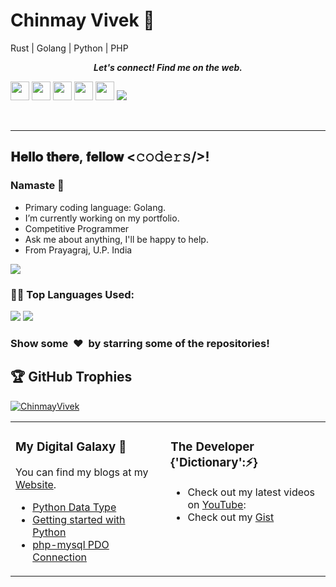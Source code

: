 # Chinmay Vivek 👋

<!--
**CHINMAYVIVEK/chinmayvivek** is a ✨ _special_ ✨ repository because its `README.md` (this file) appears on your GitHub profile.

Here are some ideas to get you started:

- 🔭 I’m currently working on ...
- 🌱 I’m currently learning ...
- 👯 I’m looking to collaborate on ...
- 🤔 I’m looking for help with ...
- 💬 Ask me about ...
- 📫 How to reach me: ...
- 😄 Pronouns: ...
- ⚡ Fun fact: ...
-->
Rust | Golang | Python | PHP 

<p align="center">
  <b><i>Let's connect! Find me on the web.</i></b>

[twitter]: https://twitter.com/chinmayvivek
[youtube]: https://www.youtube.com/c/ChinmayVivekk
[linkedin]: https://www.linkedin.com/in/chinmayvivek/
[Facebook]: https://www.facebook.com/chinmayvivek
[Hackerrank]: https://www.hackerrank.com/chinmayvivek
[Stackoverflow]: https://stackoverflow.com/users/8684941/chinmay-vivek

[<img height="30" src ="https://img.shields.io/badge/twitter-%231DA1F2.svg?&style=for-the-badge&logo=twitter&logoColor=white" />][twitter]
[<img height="30" src ="https://img.shields.io/badge/Youtube-%23E4405F.svg?&style=for-the-badge&logo=Youtube&logoColor=white">][Youtube] 
[<img height="30" src ="https://img.shields.io/badge/linkedin-blue.svg?&style=for-the-badge&logo=linkedin&logoColor=white" />][LinkedIn]
[<img height="30" src ="https://img.shields.io/badge/Facebook-036be4.svg?&style=for-the-badge&logo=facebook&logoColor=white">][Facebook]
[<img height="30" src ="https://img.shields.io/badge/-Hackerrank-2EC866?style=for-the-badge&logo=HackerRank&logoColor=white"/>][Hackerrank]
[<img src="https://img.shields.io/badge/-Stack%20overflow-FE7A16?style=for-the-badge&logo=stack-overflow&logoColor=white"/>][Stackoverflow]

<br />
<hr />


<h2> 𝐇𝐞𝐥𝐥𝐨 𝐭𝐡𝐞𝐫𝐞, 𝐟𝐞𝐥𝐥𝐨𝐰 <𝚌𝚘𝚍𝚎𝚛𝚜/>!</h2>
  
### Namaste 🙏
 
* Primary coding language: Golang.
* I’m currently working on my portfolio.
* Competitive Programmer
* Ask me about anything, I'll be happy to help.
* From Prayagraj, U.P. India

![](https://komarev.com/ghpvc/?username=ChinmayVivek&style=for-the-badge)

<!--   Top Languages Using -->
### 👨‍💻 Top Languages Used:
![](https://github-profile-summary-cards.vercel.app/api/cards/repos-per-language?username=ChinmayVivek&theme=onedark)
![](https://github-profile-summary-cards.vercel.app/api/cards/most-commit-language?username=ChinmayVivek&theme=onedark)

<!--   Stats
### 📊 GitHub Stats:

<p>&nbsp;<img align="center" src="https://github-readme-stats.vercel.app/api?username=ChinmayVivek&show_icons=true&locale=en" alt="ChinmayVivek" /></p>

<p><img align="center" src="https://github-readme-streak-stats.herokuapp.com/?user=ChinmayVivek&" alt="ChinmayVivek" /></p>
 
 -->
### Show some &nbsp;❤️&nbsp; by starring some of the repositories!

## 🏆 GitHub Trophies
<p align="left"> <a href="https://github.com/ryo-ma/github-profile-trophy"><img src="https://github-profile-trophy.vercel.app/?username=ChinmayVivek&theme=onedark" alt="ChinmayVivek" /></a> </p>


<table><tr><td valign="top" width="33%">

### My Digital Galaxy 🔭
You can find my blogs at my [Website](https://chinmayvivek.wordpress.com).
- [Python Data Type](https://chinmayvivek.wordpress.com/2020/09/26/2-python-data-types/)
- [Getting started with Python](https://chinmayvivek.wordpress.com/2020/09/25/1-getting-started-with-python/)
- [php-mysql PDO Connection](https://chinmayvivek.wordpress.com/2017/03/23/php-mysql-pdo-connection/)

</td>
<td valign="top" width="34%">

### The Developer {'Dictionary':⚡}
- Check out my latest videos on [YouTube](https://www.youtube.com/c/ChinmayVivekk):
- Check out my [Gist](https://gist.github.com/CHINMAYVIVEK)
</td>
</tr>
</table>

